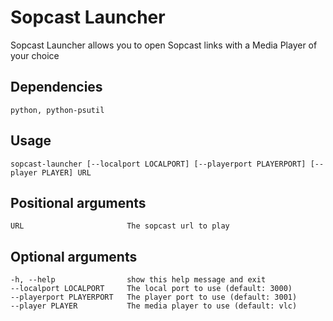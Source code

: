 # Sopcast Launcher
Sopcast Launcher allows you to open Sopcast links with a Media Player of your choice

## Dependencies
    python, python-psutil

## Usage
    sopcast-launcher [--localport LOCALPORT] [--playerport PLAYERPORT] [--player PLAYER] URL

## Positional arguments
    URL                       The sopcast url to play

## Optional arguments
    -h, --help                show this help message and exit
    --localport LOCALPORT     The local port to use (default: 3000)
    --playerport PLAYERPORT   The player port to use (default: 3001)
    --player PLAYER           The media player to use (default: vlc)
